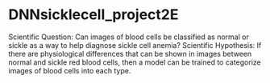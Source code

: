 # DNNsicklecell_project2E
Scientific Question: Can images of blood cells be classified as normal or sickle as a way to help diagnose sickle cell anemia?  Scientific Hypothesis: If there are physiological differences that can be shown in images between normal and sickle red blood cells, then a model can be trained to categorize images of blood cells into each type.
